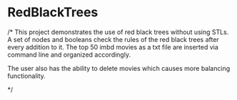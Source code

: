 # RedBlackTrees
/*
This project demonstrates the use of red black trees without using STLs. A set of nodes and booleans check the rules of the red black trees after every addition to it. The top 50 imbd movies as a txt file are inserted via command line and organized accordingly. 

The user also has the ability to delete movies which causes more balancing functionality.

*/
